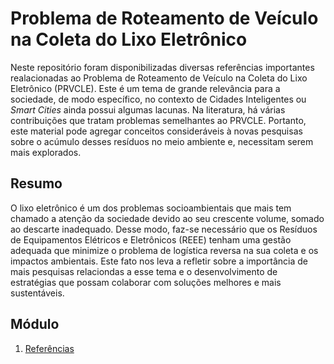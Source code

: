 # Problema de Roteamento de Veículo na Coleta do Lixo Eletrônico

Neste repositório foram disponibilizadas diversas referências importantes realacionadas ao Problema de Roteamento de Veículo na Coleta do Lixo Eletrônico (PRVCLE). Este é um tema de grande relevância para a sociedade, de modo específico, no contexto de Cidades Inteligentes ou _Smart Cities_ ainda possui algumas lacunas. Na literatura, há várias contribuições que tratam problemas semelhantes ao PRVCLE. Portanto, este material pode agregar conceitos consideráveis à novas pesquisas sobre o acúmulo desses resíduos no meio ambiente e, necessitam serem mais explorados.


## Resumo

O lixo eletrônico é um dos problemas socioambientais que mais tem chamado a atenção da sociedade devido ao seu crescente volume, somado ao descarte inadequado. Desse modo, faz-se necessário que os Resíduos de Equipamentos Elétricos e Eletrônicos (REEE) tenham uma gestão adequada que minimize o problema de logística reversa na sua coleta e os impactos ambientais. Este fato nos leva a refletir sobre a importância de mais pesquisas relaciondas a esse tema e o desenvolvimento de estratégias que possam colaborar com soluções melhores e mais sustentáveis. 


## Módulo
1. [Referências](Refer%C3%AAncias_PRVCLE.pdf)
